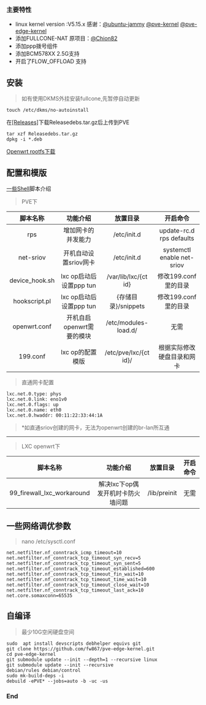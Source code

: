 ### 主要特性

- linux kernel version :V5.15.x    感谢：[@ubuntu-jammy](https://code.launchpad.net/~ubuntu-kernel/ubuntu/+source/linux/+git/jammy) [@pve-kernel](https://github.com/proxmox/pve-kernel) [@pve-edge-kernel](https://github.com/fabianishere/pve-edge-kernel)
- 添加FULLCONE-NAT    原项目：[@Chion82](https://github.com/Chion82/netfilter-full-cone-nat)
- 添加ppp拨号组件
- 添加BCM578XX 2.5G支持
- 开启了FLOW_OFFLOAD 支持

## 安装
> 如有使用DKMS外挂安装fullcone,先暂停自动更新
```
touch /etc/dkms/no-autoinstall
```

在[[Releases]](https://github.com/fw867/pve-edge-kernel/releases"[Releases]")下载Releasedebs.tar.gz后上传到PVE
```
tar xzf Releasedebs.tar.gz
dpkg -i *.deb
```

[Openwrt rootfs下载](http://fw.koolcenter.com/LEDE_X64_fw867/openwrt-koolshare-router-v3.2-r19470-2f7d60f0e5-x86-64-generic-rootfs.tar.gz)

## 配置和模版
[一些Shell](https://github.com/fw867/pve-edge-kernel/releases/download/V1.0/shell.tar.gz)脚本介绍
> PVE下

| 脚本名称  |  功能介绍 |  放置目录 | 开启命令|
| :------------: | :------------: | :------------: | :------------: |
| rps  | 增加网卡的并发能力  | /etc/init.d  |update-rc.d rps defaults
| net-sriov  | 开机自动设置sriov网卡  |/etc/init.d   |systemctl enable net-sriov
| device_hook.sh  | lxc op启动后设置ppp tun  | /var/lib/lxc/{ct id}  |修改199.conf里的目录
| hookscript.pl  | lxc op启动后设置ppp tun  | {存储目录}/snippets  | 修改199.conf 里的目录
| openwrt.conf  | 开机自启openwrt需要的模块  | /etc/modules-load.d/  |无需
| 199.conf  | lxc op的配置模版  |  /etc/pve/lxc/{ct id}/ |根据实际修改硬盘目录和网卡 |

> 直通网卡配置

```
lxc.net.0.type: phys
lxc.net.0.link: eno1v0
lxc.net.0.flags: up
lxc.net.0.name: eth0
lxc.net.0.hwaddr: 00:11:22:33:44:1A
 ```   

> *如直通sriov创建的网卡，无法为openwrt创建的br-lan所互通

------------

> LXC openwrt下

| 脚本名称  |  功能介绍 |  放置目录 | 开启命令|
| :------------: | :------------: | :------------: | :------------: |
| 99_firewall_lxc_workaround  | 解决lxc下op偶发开机时卡防火墙问题  | /lib/preinit  |无需


## 一些网络调优参数
> nano /etc/sysctl.conf
```shell
net.netfilter.nf_conntrack_icmp_timeout=10
net.netfilter.nf_conntrack_tcp_timeout_syn_recv=5
net.netfilter.nf_conntrack_tcp_timeout_syn_sent=5
net.netfilter.nf_conntrack_tcp_timeout_established=600
net.netfilter.nf_conntrack_tcp_timeout_fin_wait=10
net.netfilter.nf_conntrack_tcp_timeout_time_wait=10
net.netfilter.nf_conntrack_tcp_timeout_close_wait=10
net.netfilter.nf_conntrack_tcp_timeout_last_ack=10
net.core.somaxconn=65535
```
## 自编译
> 最少10G空闲硬盘空间
```shell
sudo  apt install devscripts debhelper equivs git
git clone https://github.com/fw867/pve-edge-kernel.git
cd pve-edge-kernel
git submodule update --init --depth=1 --recursive linux
git submodule update --init --recursive
debian/rules debian/control
sudo mk-build-deps -i
debuild -ePVE* --jobs=auto -b -uc -us
```


### End
